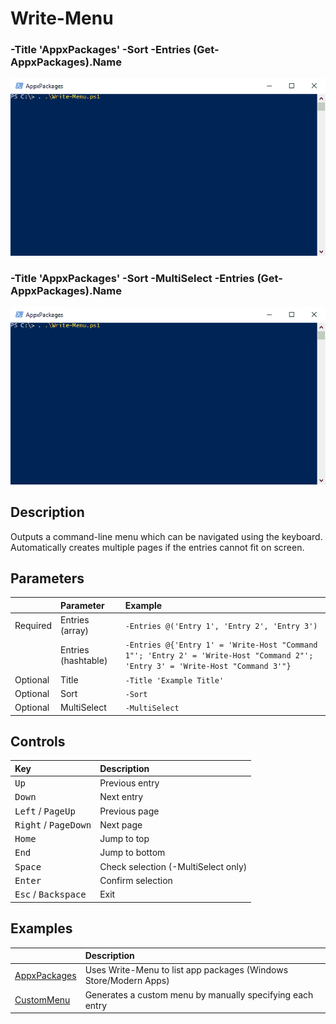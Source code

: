 # Write-Menu

### -Title 'AppxPackages' -Sort -Entries (Get-AppxPackages).Name

![AppxPackages](Examples/AppxPackages.gif)

### -Title 'AppxPackages' -Sort -MultiSelect -Entries (Get-AppxPackages).Name

![AppxPackages](Examples/MultiSelect.gif)

## Description

Outputs a command-line menu which can be navigated using the keyboard. Automatically creates multiple pages if the entries cannot fit on screen.

## Parameters

|  | Parameter | Example |
|:--|:--|:--|
| Required | Entries (array) | `-Entries @('Entry 1', 'Entry 2', 'Entry 3')` |
|          | Entries (hashtable) | `-Entries @{'Entry 1' = 'Write-Host "Command 1"'; 'Entry 2' = 'Write-Host "Command 2"'; 'Entry 3' = 'Write-Host "Command 3'"}` |
| Optional | Title | `-Title 'Example Title'` |
| Optional | Sort | `-Sort` |
| Optional | MultiSelect | `-MultiSelect`

## Controls

| Key | Description |
|:--|:--|
| <kbd>Up</kbd> | Previous entry |
| <kbd>Down</kbd> | Next entry |
| <kbd>Left</kbd> / <kbd>PageUp</kbd> | Previous page|
| <kbd>Right</kbd> / <kbd>PageDown</kbd> | Next page |
| <kbd>Home</kbd> | Jump to top |
| <kbd>End</kbd> | Jump to bottom |
| <kbd>Space</kbd> | Check selection (-MultiSelect only) |
| <kbd>Enter</kbd> | Confirm selection |
| <kbd>Esc</kbd> / <kbd>Backspace</kbd> | Exit |

## Examples

| | Description |
| :-- | :-- |
| [AppxPackages](Examples/AppxPackages.md) | Uses Write-Menu to list app packages (Windows Store/Modern Apps) |
| [CustomMenu](Examples/CustomMenu.md) | Generates a custom menu by manually specifying each entry |
